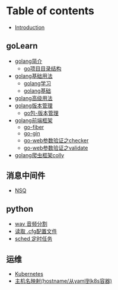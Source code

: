 # Table of contents

* [Introduction](README.md)

## goLearn

* [golang简介]()
  * [go项目目录结构](./goLearn/golang-project-dir.md)
* [golang基础用法]()
  * [golang学习]() 
  * [golang基础](./goLearn/golang.md)
* [golang高级用法]()
* [golang版本管理]()
  * [go包-版本管理](./goLearn/golang-pkg-manage-dep.md)
* [golang前端框架]()
  * [go-fiber](./goLearn/golang-web-fiber.md)
  * [go-gin](./goLearn/golang-web-gin.cn.md)
  * [go-web参数验证之checker](./goLearn/golang-checker.md)
  * [go-web参数验证之validate](./goLearn/golang-validate.md)
* [golang爬虫框架colly](./goLearn/golang-spider-colly.md)

## 消息中间件

* [NSQ](./messageQueue/nsq.md)

## python
* [wav 音频分割](./python/audio-wav-slice-by-pydub.md)
* [读取 .cfg配置文件](./python/read-cfg-file-by-configparser.md)
* [sched 定时任务](./python/sched-timed-task.md)


## 运维
* [Kubernetes](./OperationMaintenance/kubernetes.md)
* [主机名映射(hostname/从yaml到k8s容器)](./OperationMaintenance/yamlMapHostname.md)
